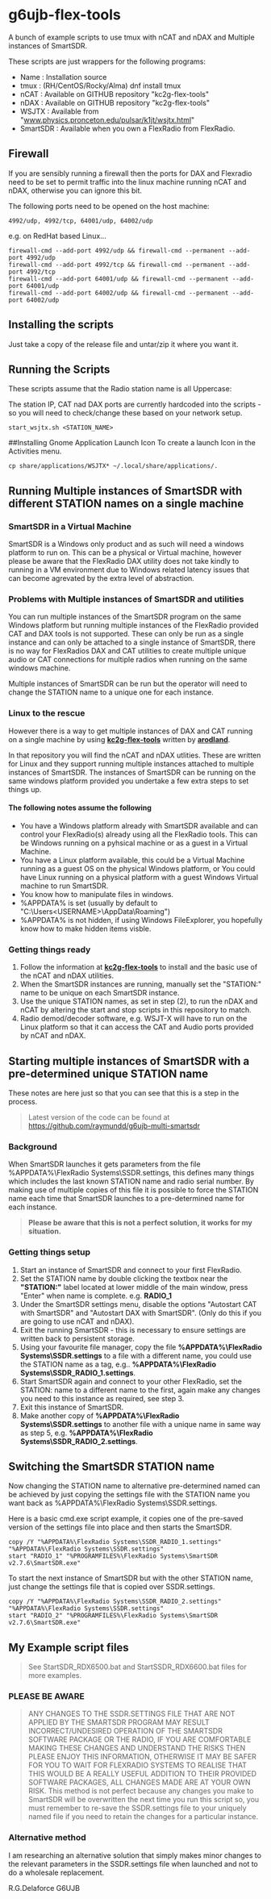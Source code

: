 # g6ujb-flex-tools

A bunch of example scripts to use tmux with nCAT and nDAX and Multiple instances of SmartSDR.

These scripts are just wrappers for the following programs:

- Name : Installation source
- tmux : (RH/CentOS/Rocky/Alma) dnf install tmux
- nCAT : Available on GITHUB repository "kc2g-flex-tools"
- nDAX : Available on GITHUB repository "kc2g-flex-tools"
- WSJTX : Available from "www.physics.pronceton.edu/pulsar/k1jt/wsjtx.html"
- SmartSDR : Available when you own a FlexRadio from FlexRadio.

## Firewall

If you are sensibly running a firewall then the ports for DAX and Flexradio need to be set to permit traffic into the linux
machine running nCAT and nDAX, otherwise you can ignore this bit.

The following ports need to be opened on the host machine:

    4992/udp, 4992/tcp, 64001/udp, 64002/udp

e.g. on RedHat based Linux...

    firewall-cmd --add-port 4992/udp && firewall-cmd --permanent --add-port 4992/udp
    firewall-cmd --add-port 4992/tcp && firewall-cmd --permanent --add-port 4992/tcp
    firewall-cmd --add-port 64001/udp && firewall-cmd --permanent --add-port 64001/udp
    firewall-cmd --add-port 64002/udp && firewall-cmd --permanent --add-port 64002/udp

## Installing the scripts

Just take a copy of the release file and untar/zip it where you want it.

## Running the Scripts

These scripts assume that the Radio station name is all Uppercase:

The station IP, CAT nad DAX ports are currently hardcoded into the scripts - so you will need to check/change these based
on your network setup.

    start_wsjtx.sh <STATION_NAME>

##Installing Gnome Application Launch Icon
To create a launch Icon in the Activities menu.

    cp share/applications/WSJTX* ~/.local/share/applications/.

## Running Multiple instances of SmartSDR with different STATION names on a single machine

### SmartSDR in a Virtual Machine

SmartSDR is a Windows only product and as such will need a windows platform to run on. This can be a physical or Virtual machine, however please be aware that the FlexRadio DAX utility does not take kindly to running in a VM environment due to Windows related latency issues that can become agrevated by the extra level of abstraction.

### Problems with Multiple instances of SmartSDR and utilities

You can run multiple instances of the SmartSDR program on the same Windows platform but running multiple instances of the FlexRadio provided CAT and DAX tools is not supported. These can only be run as a single instance and can only be attached to a single instance of SmartSDR, there is no way for FlexRadios DAX and CAT utilities to create multiple unique audio or CAT connections for multiple radios when running on the same windows machine.

Multiple instances of SmartSDR can be run but the operator will need to change the STATION name to a unique one for each instance.

### Linux to the rescue

However there is a way to get multiple instances of DAX and CAT running on a single machine by using **[kc2g-flex-tools](https://github.com/kc2g-flex-tools)** written by **[arodland](https://github.com/arodland)**.

In that repository you will find the nCAT and nDAX utlities. These are written for Linux and they support running multiple instances attached to multiple instances of SmartSDR. The instances of SmartSDR can be running on the same windows platform provided you undertake a few extra steps to set things up.

#### The following notes assume the following

- You have a Windows platform already with SmartSDR available and can control your FlexRadio(s) already using all the FlexRadio tools. This can be Windows running on a pyhsical machine or as a guest in a Virtual Machine.
- You have a Linux platform available, this could be a Virtual Machine running as a guest OS on the physical Windows platform, or You could have Linux running on a physical platform with a guest Windows Virtual machine to run SmartSDR.
- You know how to manipulate files in windows.
- %APPDATA% is set (usually by default to "C:\Users\<USERNAME>\AppData\Roaming")
- %APPDATA% is not hidden, if using Windows FileExplorer, you hopefully know how to make hidden items visble.

### Getting things ready

 1. Follow the information at **[kc2g-flex-tools](https://github.com/kc2g-flex-tools)** to install and the basic use of the nCAT and nDAX utilities.
 2. When the SmartSDR instances are running, manually set the "STATION:" name to be unique on each SmartSDR instance.
 3. Use the unique STATION names, as set in step (2), to run the nDAX and nCAT by altering the start and stop scripts in this repository to match.
 4. Radio demod/decoder software, e.g. WSJT-X will have to run on the Linux platform so that it can access the CAT and Audio ports provided by nCAT and nDAX.

## Starting multiple instances of SmartSDR with a pre-determined unique STATION name

These notes are here just so that you can see that this is a step in the process.

> Latest version of the code can be found at https://github.com/raymundd/g6ujb-multi-smartsdr

### Background

When SmartSDR launches it gets parameters from the file %APPDATA%\FlexRadio Systems\SSDR.settings, this defines many things which includes the last known STATION name and radio serial number. By making use of multiple copies of this file it is possible to force the STATION name each time that SmartSDR launches to a pre-determined name for each instance.

> **Please be aware that this is not a perfect solution, it works for my situation.**

### Getting things setup

1. Start an instance of SmartSDR and connect to your first FlexRadio.
2. Set the STATION name by double clicking the textbox near the **"STATION:"** label located at lower middle of the main window, press "Enter" when name is complete. e.g. **RADIO_1**
3. Under the SmartSDR settings menu, disable the options "Autostart CAT with SmartSDR" and "Autostart DAX with SmartSDR". (Only do this if you are going to use nCAT and nDAX).
4. Exit the running SmartSDR - this is necessary to ensure settings are written back to persistent storage.
5. Using your favourite file manager, copy the file **%APPDATA%\FlexRadio Systems\SSDR.settings** to a file with a different name, you could use the STATION name as a tag, e.g.. **%APPDATA%\FlexRadio Systems\SSDR_RADIO_1.settings**.
6. Start SmartSDR again and connect to your other FlexRadio, set the STATION: name to a different name to the first, again make any changes you need to this instance as required, see step 3.
7. Exit this instance of SmartSDR.
8. Make another copy of **%APPDATA%\FlexRadio Systems\SSDR.settings** to another file with a unique name in same way as step 5, e.g. **%APPDATA%\FlexRadio Systems\SSDR_RADIO_2.settings**.

## Switching the SmartSDR STATION name

Now changing the STATION name to alternative pre-determined named can be achieved by just copying the settings file with the STATION name you want back as %APPDATA%\FlexRadio Systems\SSDR.settings.

Here is a basic cmd.exe script example, it copies one of the pre-saved version of the settings file into place and then starts the SmartSDR.

    copy /Y "%APPDATA%\FlexRadio Systems\SSDR_RADIO_1.settings" "%APPDATA%\FlexRadio Systems\SSDR.settings"
    start "RADIO_1" "%PROGRAMFILES%\FlexRadio Systems\SmartSDR v2.7.6\SmartSDR.exe"

To start the next instance of SmartSDR but with the other STATION name, just change the settings file that is copied over SSDR.settings.

    copy /Y "%APPDATA%\FlexRadio Systems\SSDR_RADIO_2.settings" "%APPDATA%\FlexRadio Systems\SSDR.settings"
    start "RADIO_2" "%PROGRAMFILES%\FlexRadio Systems\SmartSDR v2.7.6\SmartSDR.exe"

## My Example script files

> See StartSDR_RDX6500.bat and StartSSDR_RDX6600.bat files for more examples.

### PLEASE BE AWARE

> ANY CHANGES TO THE SSDR.SETTINGS FILE THAT ARE NOT APPLIED BY THE SMARTSDR PROGRAM MAY RESULT INCORRECT/UNDESIRED OPERATION OF THE SMARTSDR SOFTWARE PACKAGE OR THE RADIO, IF YOU ARE COMFORTABLE MAKING THESE CHANGES AND UNDERSTAND THE RISKS THEN PLEASE ENJOY THIS INFORMATION, OTHERWISE IT MAY BE SAFER FOR YOU TO WAIT FOR FLEXRADIO SYSTEMS TO REALISE THAT THIS WOULD BE A REALLY USEFUL ADDITION TO THEIR PROVIDED SOFTWARE PACKAGES, ALL CHANGES MADE ARE AT YOUR OWN RISK.
> This method is not perfect because any changes you make to SmartSDR will be overwritten the next time you run this script so, you must remember to re-save the SSDR.settings file to your uniquely named file if you need to retain the changes for a particular instance.

### Alternative method

I am researching an alternative solution that simply makes minor changes to the relevant parameters in the SSDR.settings file when launched and not to do a wholesale replacement.

R.G.Delaforce
G6UJB
